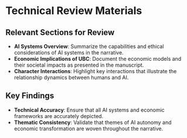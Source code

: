 # Technical Review Materials

## Relevant Sections for Review
- **AI Systems Overview**: Summarize the capabilities and ethical considerations of AI systems in the narrative.
- **Economic Implications of UBC**: Document the economic models and their societal impacts as presented in the manuscript.
- **Character Interactions**: Highlight key interactions that illustrate the relationship dynamics between humans and AI.

## Key Findings
- **Technical Accuracy**: Ensure that all AI systems and economic frameworks are accurately depicted.
- **Thematic Consistency**: Validate that themes of AI autonomy and economic transformation are woven throughout the narrative.
